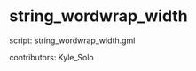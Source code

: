 string_wordwrap_width
=====================

script: string_wordwrap_width.gml

contributors: Kyle_Solo
